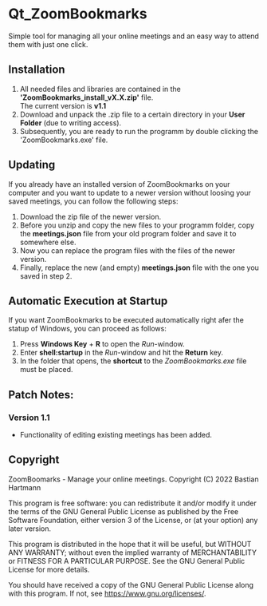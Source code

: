 # Qt_ZoomBookmarks

Simple tool for managing all your online meetings and an easy way to attend them with just one click.

## Installation

1. All needed files and libraries are contained in the **'ZoomBookmarks_install_vX.X.zip'** file.<br>
The current version is **v1.1**<br>
2. Download and unpack the .zip file to a certain directory in your **User Folder** (due to writing access).<br>
3. Subsequently, you are ready to run the programm by double clicking the 'ZoomBookmarks.exe' file.<br>

## Updating

If you already have an installed version of ZoomBookmarks on your computer and you want to update to a newer
version without loosing your saved meetings, you can follow the following steps:

1. Download the zip file of the newer version.
2. Before you unzip and copy the new files to your programm folder, copy the **meetings.json** file from your old program folder and save it to somewhere else.
3. Now you can replace the program files with the files of the newer version.
4. Finally, replace the new (and empty) **meetings.json** file with the one you saved in step 2.

## Automatic Execution at Startup

If you want ZoomBookmarks to be executed automatically right afer the statup of Windows, you can proceed as follows:

1. Press **Windows Key** + **R** to open the *Run*-window.
2. Enter **shell:startup** in the *Run*-window and hit the **Return** key.
3. In the folder that opens, the **shortcut** to the *ZoomBookmarks.exe* file must be placed.


## Patch Notes:
### Version 1.1
* Functionality of editing existing meetings has been added.

## Copyright

ZoomBoomarks - Manage your online meetings.
Copyright (C) 2022  Bastian Hartmann

This program is free software: you can redistribute it and/or modify
it under the terms of the GNU General Public License as published by
the Free Software Foundation, either version 3 of the License, or
(at your option) any later version.

This program is distributed in the hope that it will be useful,
but WITHOUT ANY WARRANTY; without even the implied warranty of
MERCHANTABILITY or FITNESS FOR A PARTICULAR PURPOSE.  See the
GNU General Public License for more details.

You should have received a copy of the GNU General Public License
along with this program.  If not, see <https://www.gnu.org/licenses/>.
